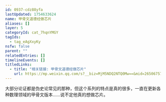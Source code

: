 ```yaml
---
id: 0937-cdz88yfa
lastUpdated: 1754633624
name: 甲骨文道德经做芯片
aliases: []
layer: 5
categoryId: cat_7hqnYMGY
tagIds:
  - tag_eAgXxyKy
nsfw: false
parent: ""
relatedEntries: []
timelineEvents: []
titledLinks:
  - title: "相关链接: 甲骨文道德经做芯片"
    url: https://mp.weixin.qq.com/s?__biz=MjM5NDQ2NTQ0Mw==&mid=2650675717&idx=1&sn=98180aa7761f910a056a7fc6b263bcb3&chksm=bf8efea77adede6fea87fa79a0bdfeb03f9e850e2ffde68efe65fbf86294d197fd5aa943d9d3
---
```


大部分论证都是伪史论常见的那种，但这个系列的特点是真的很多，一直在更新各种数理领域的甲骨文版本……说不定他真的想做芯片。